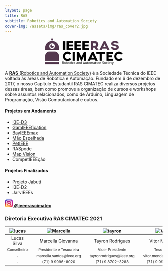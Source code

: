 ```yaml
---
layout: page
title: RAS
subtitle: Robotics and Automation Society
cover-img: /assets/img/ras_cover2.jpg
---
```


<p style="text-align: center;"> <img src="/assets/img/ras.png" alt="drawing" width="250"/> </p>

A [**RAS** (Robotics and Automation Society)](http://www.ieee-ras.org/) é a Sociedade Técnica do IEEE voltada às áreas de Robótica e Automação. Fundado em 6 de dezembro de 2017, o nosso Capítulo Estudantil RAS CIMATEC realiza diversos projetos dessas áreas, bem como promove a organização de cursos e workshops sobre assuntos relacionados, como de Arduino, Linguagem de Programação, Visão Computacional e outros.

#### Projetos em Andamento
- [I3E-D3](https://ieeecimatec.github.io/project-i3e_d3/)
- [GamIEEEfication](https://ieeecimatec.github.io/project-gamieeefication/)
- [BayIEEEmax](https://ieeecimatec.github.io/project-bayieeemax/)
- [Mão Espelhada](https://ieeecimatec.github.io/project-mao_espelhada/)
- [PetIEEE](https://ieeecimatec.github.io/project-petieee/)
- RASpode
- [Map Vision](https://ieeecimatec.github.io/project-mapvision/)
- CompetIEEEção

#### Projetos Finalizados
- Projeto Jabuti
- I3E-D2
- JarvIEEEs

[<img src="/assets/img/logo_instagram.png" alt="drawing" width="25"/> **@ieeerascimatec**](https://www.instagram.com/ieeerascimatec/)


### Diretoria Executiva RAS CIMATEC 2021
<div class="row">
  <div class=" col-xl-auto offset-xl-0 col-lg-4 offset-lg-0">
    <div class="mobile-side-scroller">
      <table class="table-borderless highlight">
        <thead>
          <tr>
            <th><center><img src="{{ 'assets/img/voluntarios/semfoto.png' | relative_url }}" width="100" alt="lucas" class="img-fluid rounded-circle" /></center></th>
            <th></th>
            <th><a href="https://www.linkedin.com/in/marcella-santos-b20b42161/"><center><img src="{{ 'assets/img/voluntarios/marcella_giovanna.png' | relative_url }}" width="100" alt="Marcella" class="img-fluid rounded-circle img-blur"/></center></a></th>
            <th></th>
            <th><center><img src="{{ 'assets/img/voluntarios/tayron.png' | relative_url }}" width="100" alt="tayron" class="img-fluid rounded-circle"/></center></th>
            <th></th>
            <th><a href="https://www.linkedin.com/in/vitorsmends/"><center><img src="{{ 'assets/img/voluntarios/vitor.png' | relative_url }}" width="100" alt="Vitor" class="img-fluid rounded-circle img-blur"/></center></a></th>
          </tr>
        </thead>
        <tbody>
          <tr class="font-weight-bolder" style="text-align: center margin-top: 0">
            <td width="25%"><center>Lucas Silva</center></td>
            <td></td>
            <td width="25%"><center>Marcella Giovanna</center></td>
            <td></td>
            <td width="25%"><center>Tayron Rodrigues</center></td>
            <td></td>
            <td width="25%"><center>Vitor Mendes</center></td>
          </tr>
          <tr style="text-align: center" >
            <td style="vertical-align: top"><small><center>Conselheiro</center></small></td>
            <td></td>
            <td style="vertical-align: top"><small><center>Presidente e Tesoureira</center></small></td>
            <td></td>
            <td style="vertical-align: top"><small><center>Vice-Presidente</center></small></td>
            <td></td>
            <td style="vertical-align: top"><small><center>Tesoureiro</center></small></td>
          </tr>
          <tr style="text-align: center" >
            <td style="vertical-align: top"><small><center>-</center></small></td>
            <td></td>
            <td style="vertical-align: top"><small><center>marcella.santos@ieee.org</center></small></td>
            <td></td>
            <td style="vertical-align: top"><small><center>tayronrodrigues@ieee.org</center></small></td>
            <td></td>
            <td style="vertical-align: top"><small><center>vitor.mendes@ieee.org</center></small></td>
          </tr>
          <tr style="text-align: center" >
            <td style="vertical-align: top"><small><center>-</center></small></td>
            <td></td>
            <td style="vertical-align: top"><small><center>(71) 9 9996-8020</center></small></td>
            <td></td>
            <td style="vertical-align: top"><small><center>(71) 9 8702-3288</center></small></td>
            <td></td>
            <td style="vertical-align: top"><small><center>(71) 9 9920-9710</center></small></td>
          </tr>
        </tbody>
      </table>
    </div>
  </div>
</div>
